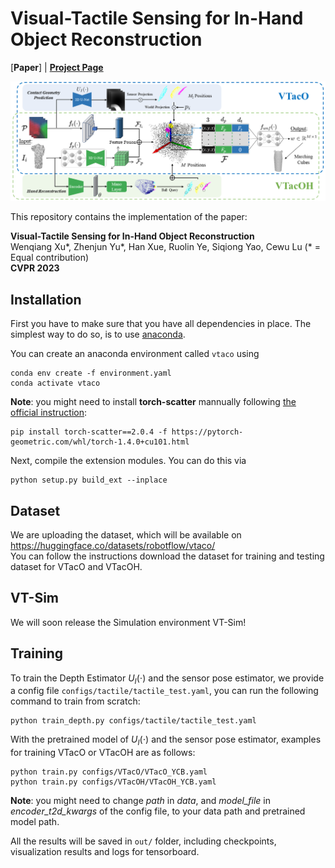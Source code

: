 # Visual-Tactile Sensing for In-Hand Object Reconstruction
[**Paper**] | [**Project Page**](https://sites.google.com/view/vtaco) <br>

<div style="text-align: center">
<img src="media/VTacO.png" width="1000"/>
</div>

This repository contains the implementation of the paper:

**Visual-Tactile Sensing for In-Hand Object Reconstruction**  
Wenqiang Xu*, Zhenjun Yu*, Han Xue, Ruolin Ye, Siqiong Yao, Cewu Lu (* = Equal contribution)  
**CVPR 2023**  

## Installation
First you have to make sure that you have all dependencies in place.
The simplest way to do so, is to use [anaconda](https://www.anaconda.com/). 

You can create an anaconda environment called `vtaco` using
```
conda env create -f environment.yaml
conda activate vtaco
```
**Note**: you might need to install **torch-scatter** mannually following [the official instruction](https://github.com/rusty1s/pytorch_scatter#pytorch-140):
```
pip install torch-scatter==2.0.4 -f https://pytorch-geometric.com/whl/torch-1.4.0+cu101.html
```

Next, compile the extension modules.
You can do this via
```
python setup.py build_ext --inplace
```

## Dataset
We are uploading the dataset, which will be available on https://huggingface.co/datasets/robotflow/vtaco/  
You can follow the instructions download the dataset for training and testing dataset for VTacO and VTacOH.
<!-- For downloading the training and testing dataset for VTacO and VTacOH, you can simply run the following command to download our preprocessed dataset:

```
bash scripts/download_data.sh
```

This script should download and unpack the data automatically into the `data/` folder, which should look like:
```
VTacO
├── data
│   ├── VTacO_AKB_class
    │   │   │── 001
    │   │   │   |── $class_name
    │   │   │   |── metadata.yaml
    │   │   │── 002
    │   │   │── ...
    │   │   │── 007
    ├── VTacO_YCB
    │   │   │── 003
    │   │   │── metadata.yaml
    ├── VTacO_mesh
    │   │   │── mesh_obj
    │   │   │── depth_origin.txt
``` -->

## VT-Sim
We will soon release the Simulation environment VT-Sim!

## Training
To train the Depth Estimator $U_I(\cdot)$ and the sensor pose estimator, we provide a config file `configs/tactile/tactile_test.yaml`, you can run the following command to train from scratch:
```
python train_depth.py configs/tactile/tactile_test.yaml
```

With the pretrained model of $U_I(\cdot)$ and the sensor pose estimator, examples for training VTacO or VTacOH are as follows: 
```
python train.py configs/VTacO/VTacO_YCB.yaml
python train.py configs/VTacOH/VTacOH_YCB.yaml
```
**Note**: you might need to change *path* in *data*, and *model_file* in *encoder_t2d_kwargs* of the config file, to your data path and pretrained model path.  

All the results will be saved in `out/` folder, including checkpoints, visualization results and logs for tensorboard.
